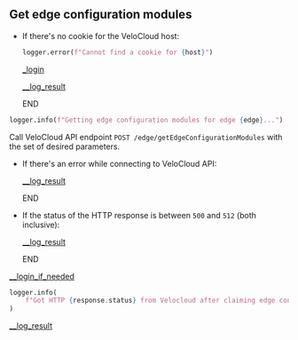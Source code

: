 ## Get edge configuration modules

* If there's no cookie for the VeloCloud host:
    ```python
    logger.error(f"Cannot find a cookie for {host}")
    ```

    [_login](_login.md)

    [__log_result](__log_result.md)

    END

```python
logger.info(f"Getting edge configuration modules for edge {edge}...")
```
  
Call VeloCloud API endpoint `POST /edge/getEdgeConfigurationModules` with the set of desired parameters.

* If there's an error while connecting to VeloCloud API:
  
    [__log_result](__log_result.md)

    END

* If the status of the HTTP response is between `500` and `512` (both inclusive):

    [__log_result](__log_result.md)

    END

[__login_if_needed](__login_if_needed.md)

```python
logger.info(
    f"Got HTTP {response.status} from Velocloud after claiming edge configuration modules for edge {edge}"
)
```

[__log_result](__log_result.md)